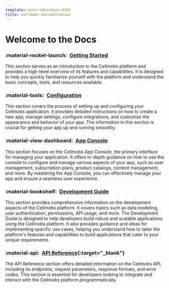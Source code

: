 ```yaml
---
template: overrides/main.html
title: Cellmobs Documentation
---
```


# Welcome to the Docs

### :material-rocket-launch:&nbsp; [Getting Started](getting-started)
This section serves as an introduction to the Cellmobs platform and provides a high-level overview of its features and capabilities. It is designed to help you quickly familiarize yourself with the platform and understand the basic concepts, tools, and resources available.

### :material-tools:&nbsp; [Configuration](/setup/setup-and-management)
This section covers the process of setting up and configuring your Cellmobs application. It provides detailed instructions on how to create a new app, manage settings, configure integrations, and customize the appearance and behavior of your app. The information in this section is crucial for getting your app up and running smoothly.

### :material-view-dashboard:&nbsp; [App Console](/app-console/)
This section focuses on the Cellmobs App Console, the primary interface for managing your application. It offers in-depth guidance on how to use the console to configure and manage various aspects of your app, such as user management, subscription plans, product catalogs, content management, and more. By mastering the App Console, you can effectively manage your app and ensure a seamless user experience.

### :material-bookshelf:&nbsp; [Development Guide](/guide/development-guide)
This section provides comprehensive information on the development aspects of the Cellmobs platform. It covers topics such as data modeling, user authentication, permissions, API usage, and more. The Development Guide is designed to help developers build robust and scalable applications using the Cellmobs platform. It also provides guidance and ideas for implementing specific use cases, helping you understand how to tailor the platform's features and capabilities to build applications that cater to your unique requirements. 

### :material-api:&nbsp; [API Reference](https://api.cellmobs.com){:target="_blank"}
The API Reference section offers detailed information on the Cellmobs API, including its endpoints, request parameters, response formats, and error codes. This section is essential for developers looking to integrate and interact with the Cellmobs platform programmatically.

<br><br>